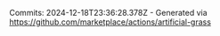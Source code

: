 Commits: 2024-12-18T23:36:28.378Z - Generated via https://github.com/marketplace/actions/artificial-grass
<br>
